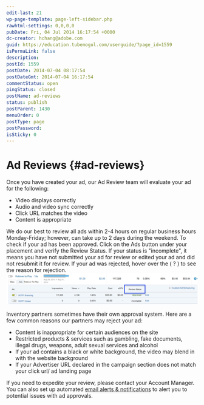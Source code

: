 ```yaml
---
edit-last: 21
wp-page-template: page-left-sidebar.php
rawhtml-settings: 0,0,0,0
pubDate: Fri, 04 Jul 2014 16:17:54 +0000
dc-creator: hchang@adobe.com
guid: https://education.tubemogul.com/userguide/?page_id=1559
isPermaLink: false
description: 
postId: 1559
postDate: 2014-07-04 08:17:54
postDateGmt: 2014-07-04 16:17:54
commentStatus: open
pingStatus: closed
postName: ad-reviews
status: publish
postParent: 1430
menuOrder: 0
postType: page
postPassword: 
isSticky: 0
---
```


# Ad Reviews {#ad-reviews}

Once you have created your ad, our Ad Review team will evaluate your ad for the following:

* Video displays correctly
* Audio and video sync correctly
* Click URL matches the video
* Content is appropriate

We do our best to review all ads within 2-4 hours on regular business hours Monday-Friday; however, can take up to 2 days during the weekend.
To check if your ad has been approved. Click on the Ads button under your placement and verify the Review Status. If your status is "incomplete", it means you have not submitted your ad for review or edited your ad and did not resubmit it for review. If your ad was rejected, hover over the ( ? ) to see the reason for rejection.   
[ ![Ad Review](assets/ad-review.png)](assets/ad-review.png)
  
Inventory partners sometimes have their own approval system. Here are a few common reasons our partners may reject your ad:

* Content is inappropriate for certain audiences on the site
* Restricted products & services such as gambling, fake documents, illegal drugs, weapons, adult sexual services and alcohol
* If your ad contains a black or white background, the video may blend in with the website background
* If your Advertiser URL declared in the campaign section does not match your click url/ ad landing page

If you need to expedite your review, please contact your Account Manager.
You can also set up automated [email alerts & notifications](../../../user-guide/measurement/campaign-reporting/email-alerts-notifications.md) to alert you to potential issues with ad approvals. 